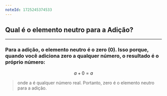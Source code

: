 ```yaml
---
noteId: 1725245374533
---
```


## Qual é o elemento neutro para a Adição?

---

### Para a adição, o elemento neutro é o **zero** (0). Isso porque, quando você adiciona zero a qualquer número, o resultado é o próprio número:

$$
a + 0 = a
$$

> onde a é qualquer número real. Portanto, zero é o elemento neutro para a adição.
